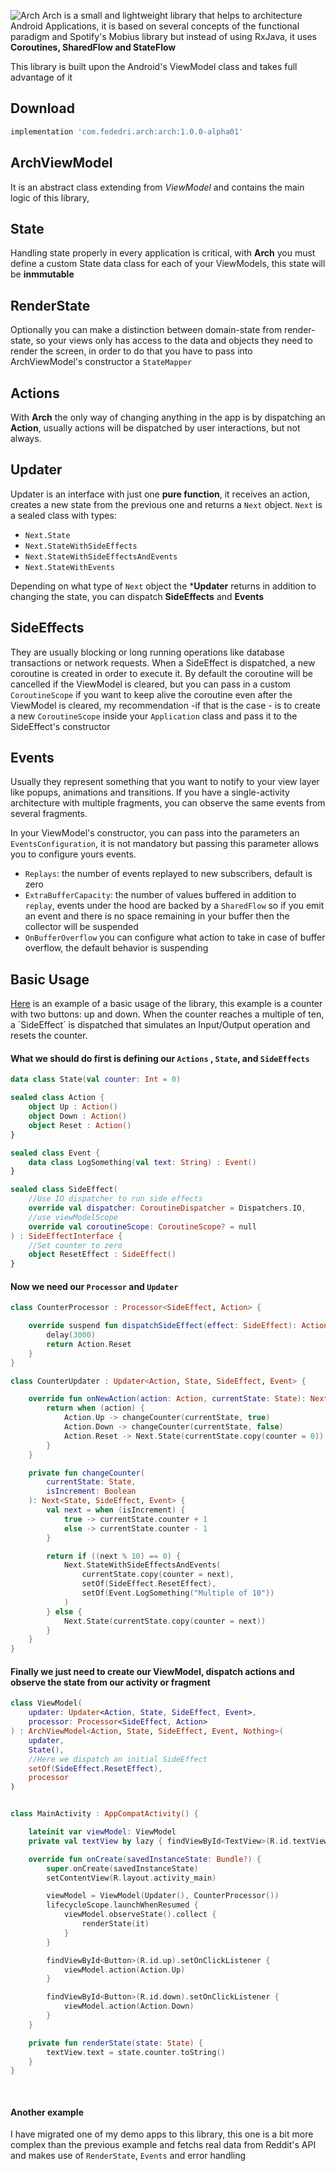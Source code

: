 ![Arch](logo.png)
Arch is a small and lightweight library that helps to architecture Android Applications, it is based on several concepts of the functional paradigm and  Spotify's Mobius library but instead of using RxJava, it uses **Coroutines, SharedFlow and StateFlow**

This library is built upon the Android's ViewModel class and takes full advantage of it


## Download
```groovy
implementation 'com.fededri.arch:arch:1.0.0-alpha01'
```

## ArchViewModel
It is an abstract class extending from *ViewModel* and contains the main logic of this library,

## State
Handling state properly in every application is critical, with **Arch** you must define a custom State data class for each of your ViewModels, this state will be **inmmutable**

## RenderState
Optionally you can make a distinction between domain-state from render-state, so your views only has access to the data and objects they need to render the screen, in order to do that you have to pass into ArchViewModel's constructor a `StateMapper`

## Actions
With **Arch** the only way of changing anything in the app is by dispatching an **Action**, usually actions will be dispatched by user interactions, but not always.

## Updater
Updater is an interface with just one **pure function**, it receives an action, creates a new state from the previous one and returns a `Next` object. 
`Next` is a sealed class with types:
- `Next.State`
- `Next.StateWithSideEffects`
- `Next.StateWithSideEffectsAndEvents`
- `Next.StateWithEvents`

Depending on what type of `Next` object the ***Updater** returns in addition to changing the state, you can dispatch **SideEffects** and **Events** 

## SideEffects
They are usually blocking or long running operations like database transactions or network requests. When a SideEffect is dispatched, a new coroutine is created in order to execute it. By default the coroutine will be cancelled if the ViewModel is cleared, but you can pass in a custom `CoroutineScope` if you want to keep alive the coroutine even after the ViewModel is cleared, my recommendation -if that is the case - is to create a new `CoroutineScope` inside your `Application` class and pass it to the SideEffect's constructor

 
## Events
Usually they represent something that you want to notify to your view layer like popups, animations and transitions. If you have a single-activity architecture with multiple fragments, you can observe the same events from several fragments.

In your ViewModel's constructor, you can pass into the parameters an ``EventsConfiguration``, it is not mandatory but passing this parameter allows you to configure yours events.
- `Replays`: the number of events replayed to new subscribers, default is zero
- `ExtraBufferCapacity`: the number of values buffered in addition to `replay`, events under the hood are backed by a `SharedFlow` so if you emit an event and there is no space remaining in your buffer then the collector will be suspended
- `OnBufferOverflow` you can configure what action to take in case of buffer overflow, the default behavior is suspending

## Basic Usage
[Here](app/src/main/java/com/fedetto/example/) is an example of a basic usage of the library, this example is a counter with two buttons: up and down. When the counter reaches a multiple of ten, a ´SideEffect´ is dispatched that simulates an Input/Output operation and resets the counter.

#### What we should do first is defining our `Actions` , `State`, and `SideEffects`

```kotlin
data class State(val counter: Int = 0)

sealed class Action {
    object Up : Action()
    object Down : Action()
    object Reset : Action()
}

sealed class Event {
    data class LogSomething(val text: String) : Event()
}

sealed class SideEffect(
    //Use IO dispatcher to run side effects
    override val dispatcher: CoroutineDispatcher = Dispatchers.IO,
    //use viewModelScope
    override val coroutineScope: CoroutineScope? = null
) : SideEffectInterface {
    //Set counter to zero
    object ResetEffect : SideEffect()
}
```

#### Now we need our `Processor` and `Updater`
```kotlin
class CounterProcessor : Processor<SideEffect, Action> {

    override suspend fun dispatchSideEffect(effect: SideEffect): Action {
        delay(3000)
        return Action.Reset
    }
}

class CounterUpdater : Updater<Action, State, SideEffect, Event> {

    override fun onNewAction(action: Action, currentState: State): Next<State, SideEffect, Event> {
        return when (action) {
            Action.Up -> changeCounter(currentState, true)
            Action.Down -> changeCounter(currentState, false)
            Action.Reset -> Next.State(currentState.copy(counter = 0))
        }
    }

    private fun changeCounter(
        currentState: State,
        isIncrement: Boolean
    ): Next<State, SideEffect, Event> {
        val next = when (isIncrement) {
            true -> currentState.counter + 1
            else -> currentState.counter - 1
        }

        return if ((next % 10) == 0) {
            Next.StateWithSideEffectsAndEvents(
                currentState.copy(counter = next),
                setOf(SideEffect.ResetEffect),
                setOf(Event.LogSomething("Multiple of 10"))
            )
        } else {
            Next.State(currentState.copy(counter = next))
        }
    }
}
```


#### Finally we just need to create our ViewModel, dispatch actions and observe the state from our activity or fragment


```kotlin
class ViewModel(
    updater: Updater<Action, State, SideEffect, Event>,
    processor: Processor<SideEffect, Action>
) : ArchViewModel<Action, State, SideEffect, Event, Nothing>(
    updater,
    State(),
    //Here we dispatch an initial SideEffect
    setOf(SideEffect.ResetEffect),
    processor
)


class MainActivity : AppCompatActivity() {

    lateinit var viewModel: ViewModel
    private val textView by lazy { findViewById<TextView>(R.id.textView) }

    override fun onCreate(savedInstanceState: Bundle?) {
        super.onCreate(savedInstanceState)
        setContentView(R.layout.activity_main)

        viewModel = ViewModel(Updater(), CounterProcessor())
        lifecycleScope.launchWhenResumed {
            viewModel.observeState().collect {
                renderState(it)
            }
        }

        findViewById<Button>(R.id.up).setOnClickListener {
            viewModel.action(Action.Up)
        }

        findViewById<Button>(R.id.down).setOnClickListener {
            viewModel.action(Action.Down)
        }
    }

    private fun renderState(state: State) {
        textView.text = state.counter.toString()
    }
}
        
        
```

#### Another example
I have migrated one of my demo apps to this library, this one is a bit more complex than the previous example and fetchs real data from Reddit's API and makes use of `RenderState`, `Events` and error handling







